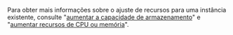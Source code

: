Para obter mais informações sobre o ajuste de recursos para uma instância existente, consulte "[aumentar a capacidade de armazenamento](/enterprise/admin/installation/increasing-storage-capacity)" e "[aumentar recursos de CPU ou memória](/enterprise/admin/installation/increasing-cpu-or-memory-resources)".
